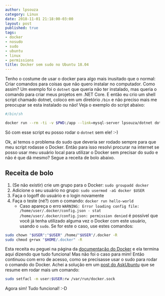 ```yaml
---
author: lpsouza
category: Linux
date: 2018-11-01 21:18:00-03:00
layout: post
published: true
tags:
- docker
- nosudo
- sudo
- ubuntu
- linux
- permissions
title: Docker sem sudo no Ubuntu 18.04
---
```


Tenho o costume de usar o docker para algo mais inusitado que o normal: Criar comandos para coisas que não quero instalar no computador. Como assim? Um exemplo foi o `dotnet` que queria não ter instalado, mas queria o comando para criar meus projetos em .NET Core. E então eu crio um shell script chamado dotnet, coloco em um diretório `/bin` e não preciso mais me preocupar se esta instalado ou não! Veja o exemplo do script abaixo:

```bash
#/bin/sh

docker run --rm -ti -v $PWD:/app --link=mysql-server lpsouza/dotnet dotnet $*
```

Só com esse script eu posso rodar o `dotnet` sem ele! :-)

Ok, aí temos o problema do sudo que deveria ser rodado sempre para que meu script rodasse o Docker. Então para isso resolvi procurar na internet se posso usar meu usuário local para utilizar o Docker sem precisar do sudo e não é que dá mesmo? Segue a receita de bolo abaixo.

## Receita de bolo

1. (Se não existir) crie um grupo para o Docker: `sudo groupadd docker`
2. Adicione o seu usuário no grupo: `sudo usermod -aG docker $USER`
3. Faça o logoff do usuário e o login novamente
4. Faça o teste (né?) com o comando: `docker run hello-world`
   - Caso apareça o erro `WARNING: Error loading config file: /home/user/.docker/config.json - stat /home/user/.docker/config.json: permission denied` é possível que você já tenha utilizado alguma vez o Docker com este usuário, usando o `sudo`. Se for este o caso, use estes comandos:

```bash
sudo chown "$USER":"$USER" /home/"$USER"/.docker -R
sudo chmod g+rwx "$HOME/.docker" -R
```

Esta receita eu peguei na página da [documentação do Docker](https://docs.docker.com/install/linux/linux-postinstall/#manage-docker-as-a-non-root-user) e ela termina aqui dizendo que tudo funciona! Mas não foi o caso para mim! Então continuou com erro de acesso, como se precisasse usar o sudo para rodar o comando do Docker. Achei a solução em um [post do AskUbuntu](https://askubuntu.com/a/982187) que se resume em rodar mais um comando:

```bash
sudo setfacl -m user:$USER:rw /var/run/docker.sock
```

Agora sim! Tudo funcional! :-D